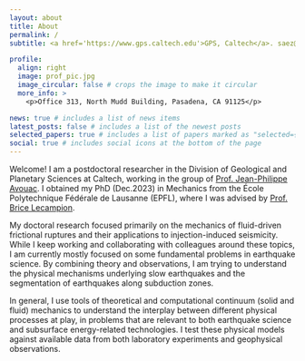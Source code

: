 ```yaml
---
layout: about
title: About
permalink: /
subtitle: <a href='https://www.gps.caltech.edu'>GPS, Caltech</a>. saez@caltech.edu

profile:
  align: right
  image: prof_pic.jpg
  image_circular: false # crops the image to make it circular
  more_info: >
    <p>Office 313, North Mudd Building, Pasadena, CA 91125</p>

news: true # includes a list of news items
latest_posts: false # includes a list of the newest posts
selected_papers: true # includes a list of papers marked as "selected={true}"
social: true # includes social icons at the bottom of the page
---
```


Welcome! I am a postdoctoral researcher in the Division of Geological and Planetary Sciences at Caltech, working in the group of <a href='https://www.gps.caltech.edu/people/jean-philippe-avouac'>Prof. Jean-Philippe Avouac</a>. I obtained my PhD (Dec.2023) in Mechanics from the École Polytechnique Fédérale de Lausanne (EPFL), where I was advised by <a href='https://www.epfl.ch/labs/gel/'>Prof. Brice Lecampion</a>.

My doctoral research focused primarily on the mechanics of fluid-driven frictional ruptures and their applications to injection-induced seismicity. While I keep working and collaborating with colleagues around these topics, I am currently mostly focused on some fundamental problems in earthquake science. By combining theory and observations, I am trying to understand the physical mechanisms underlying slow earthquakes and the segmentation of earthquakes along subduction zones. 

In general, I use tools of theoretical and computational continuum (solid and fluid) mechanics to understand the interplay between different physical processes at play, in problems that are relevant to both earthquake science and subsurface energy-related technologies. I test these physical models against available data from both laboratory experiments and geophysical observations.
